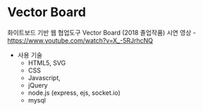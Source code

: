 # Vector Board
화이트보드 기반 웹 협업도구 Vector Board (2018 졸업작품)
시연 영상 - https://www.youtube.com/watch?v=X_-5RJrhcNQ


- 사용 기술
  - HTML5, SVG
  - CSS
  - Javascript,
  - jQuery
  - node.js (express, ejs, socket.io)
  - mysql